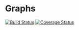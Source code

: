 # Graphs
[![Build Status](https://travis-ci.org/turnerdev/graphs.svg?branch=main)](https://travis-ci.org/turnerdev/graphs) [![Coverage Status](https://coveralls.io/repos/github/turnerdev/graphs/badge.svg?branch=main)](https://coveralls.io/github/turnerdev/graphs?branch=main)